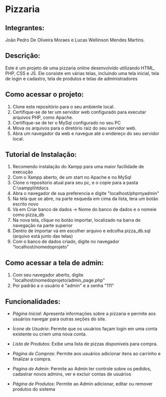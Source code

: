# Pizzaria

## Integrantes:
João Pedro De Oliveira Moraes e Lucas Wellinson Mendes Martins.

## Descrição:
Este é um projeto de uma pizzaria online desenvolvido utilizando HTML, PHP, CSS e JS. Ele consiste em várias telas, incluindo uma tela inicial, tela de login e cadastro, tela de produtos e telas de administradores

## Como acessar o projeto:
1. Clone este repositório para o seu ambiente local.
2. Certifique-se de ter um servidor web configurado para executar arquivos PHP, como Apache.
3. Certifique-se de ter o MySql configurado no seu PC
4. Mova os arquivos para o diretório raiz do seu servidor web.
6. Abra um navegador da web e navegue até o endereço do seu servidor local.

## Tutorial de Instalação:
1. Recomendo instalação do Xampp para uma maior facilidade de execução
2. Com o Xampp aberto, de um start no Apache e no MySql
3. Clone o repositorio atual para seu pc, e o copie para a pasta C:\xampp\htdocs
4. Abra o navegador de sua preferencia e digite "localhost/phpmyadmin"
5. Na tela que se abre, na parte esqueda em cima da lista, tera um botão escrito novo
6. Vá em Criar banco de dados -> Nome do banco de dados e o nomeie como pizza_db
7. Na nova tela, clique no botão importar, localizado na barra de navegação na parte superior
8. Dentro de importar vá em escolher arquivo e edcolha pizza_db.sql (arquivo está junto das telas)
9. Com o banco de dados criado, digite no navegador "localhost/nomedoprojeto"
    
## Como acessar a tela de admin:
1. Com seu navegador aberto, digite "localhost/nomedoprojeto/admin_page.php"
2. Por padrão a o usuário é "admin" e a senha "111"
 
## Funcionalidades:

- *Página Inicial*: Apresenta informações sobre a pizzaria e permite aos usuários navegar para outras seções do site.

- *Ícone de Usuário*: Permite que os usuários façam login em uma conta existente ou criem uma nova conta.

- *Lista de Produtos*: Exibe uma lista de pizzas disponíveis para compra.

- *Página de Compras*: Permite aos usuários adicionar itens ao carrinho e finalizar a compra.

- *Pagina de Admin*: Permite ao Admin ter controle sobre os pedidos, cadastrar novos admins, ver e excluir contas de usuários

- *Página de Produtos*: Permite ao Admin adicionar, editar ou remover produtos do sistema
